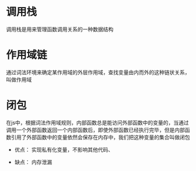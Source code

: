 # 调用栈
调用栈是用来管理函数调用关系的一种数据结构


# 作用域链
通过词法环境来确定某作用域的外层作用域，查找变量由内而外的这种链状关系，叫做作用域


# 闭包
在js中，根据词法作用域规则，内部函数总是能访问外部函数中的变量的，当通过调用一个外部函数返回一个内部函数后，即使外部函数已经执行完毕，但是内部函数引用了外部函数中的变量依然会保存在内存中，我们把这种变量的集合叫做闭包

- 优点： 实现私有化变量，不影响其他代码、

- 缺点： 内存泄漏